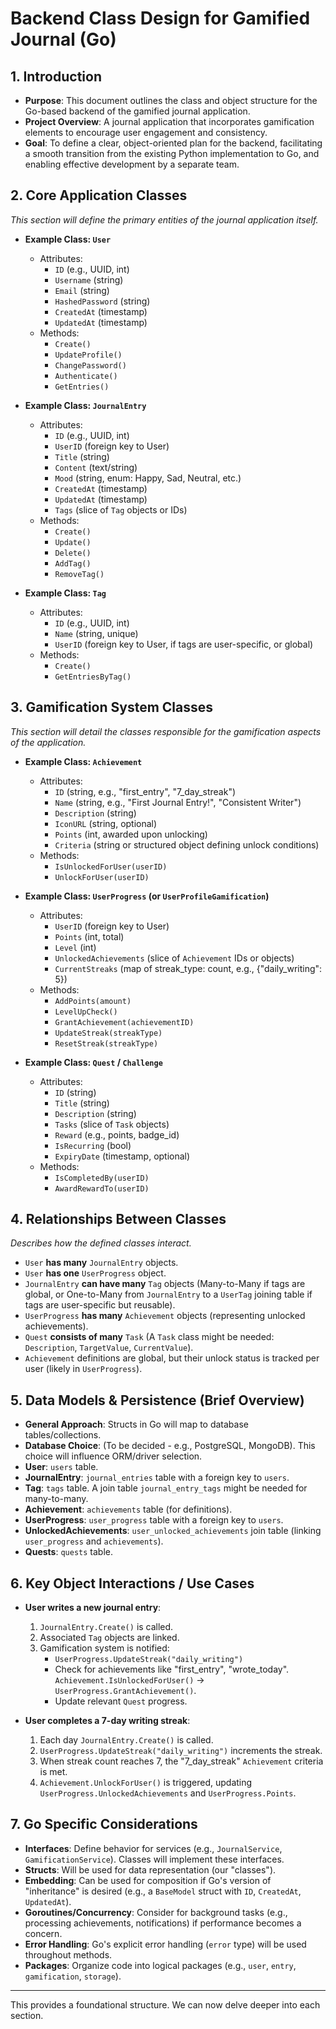 # Backend Class Design for Gamified Journal (Go)

## 1. Introduction

*   **Purpose**: This document outlines the class and object structure for the Go-based backend of the gamified journal application.
*   **Project Overview**: A journal application that incorporates gamification elements to encourage user engagement and consistency.
*   **Goal**: To define a clear, object-oriented plan for the backend, facilitating a smooth transition from the existing Python implementation to Go, and enabling effective development by a separate team.

## 2. Core Application Classes

*This section will define the primary entities of the journal application itself.*

*   **Example Class: `User`**
    *   Attributes:
        *   `ID` (e.g., UUID, int)
        *   `Username` (string)
        *   `Email` (string)
        *   `HashedPassword` (string)
        *   `CreatedAt` (timestamp)
        *   `UpdatedAt` (timestamp)
    *   Methods:
        *   `Create()`
        *   `UpdateProfile()`
        *   `ChangePassword()`
        *   `Authenticate()`
        *   `GetEntries()`

*   **Example Class: `JournalEntry`**
    *   Attributes:
        *   `ID` (e.g., UUID, int)
        *   `UserID` (foreign key to User)
        *   `Title` (string)
        *   `Content` (text/string)
        *   `Mood` (string, enum: Happy, Sad, Neutral, etc.)
        *   `CreatedAt` (timestamp)
        *   `UpdatedAt` (timestamp)
        *   `Tags` (slice of `Tag` objects or IDs)
    *   Methods:
        *   `Create()`
        *   `Update()`
        *   `Delete()`
        *   `AddTag()`
        *   `RemoveTag()`

*   **Example Class: `Tag`**
    *   Attributes:
        *   `ID` (e.g., UUID, int)
        *   `Name` (string, unique)
        *   `UserID` (foreign key to User, if tags are user-specific, or global)
    *   Methods:
        *   `Create()`
        *   `GetEntriesByTag()`

## 3. Gamification System Classes

*This section will detail the classes responsible for the gamification aspects of the application.*

*   **Example Class: `Achievement`**
    *   Attributes:
        *   `ID` (string, e.g., "first_entry", "7_day_streak")
        *   `Name` (string, e.g., "First Journal Entry!", "Consistent Writer")
        *   `Description` (string)
        *   `IconURL` (string, optional)
        *   `Points` (int, awarded upon unlocking)
        *   `Criteria` (string or structured object defining unlock conditions)
    *   Methods:
        *   `IsUnlockedForUser(userID)`
        *   `UnlockForUser(userID)`

*   **Example Class: `UserProgress` (or `UserProfileGamification`)**
    *   Attributes:
        *   `UserID` (foreign key to User)
        *   `Points` (int, total)
        *   `Level` (int)
        *   `UnlockedAchievements` (slice of `Achievement` IDs or objects)
        *   `CurrentStreaks` (map of streak_type: count, e.g., {"daily_writing": 5})
    *   Methods:
        *   `AddPoints(amount)`
        *   `LevelUpCheck()`
        *   `GrantAchievement(achievementID)`
        *   `UpdateStreak(streakType)`
        *   `ResetStreak(streakType)`

*   **Example Class: `Quest` / `Challenge`**
    *   Attributes:
        *   `ID` (string)
        *   `Title` (string)
        *   `Description` (string)
        *   `Tasks` (slice of `Task` objects)
        *   `Reward` (e.g., points, badge_id)
        *   `IsRecurring` (bool)
        *   `ExpiryDate` (timestamp, optional)
    *   Methods:
        *   `IsCompletedBy(userID)`
        *   `AwardRewardTo(userID)`

## 4. Relationships Between Classes

*Describes how the defined classes interact.*

*   `User` **has many** `JournalEntry` objects.
*   `User` **has one** `UserProgress` object.
*   `JournalEntry` **can have many** `Tag` objects (Many-to-Many if tags are global, or One-to-Many from `JournalEntry` to a `UserTag` joining table if tags are user-specific but reusable).
*   `UserProgress` **has many** `Achievement` objects (representing unlocked achievements).
*   `Quest` **consists of many** `Task` (A `Task` class might be needed: `Description`, `TargetValue`, `CurrentValue`).
*   `Achievement` definitions are global, but their unlock status is tracked per user (likely in `UserProgress`).

## 5. Data Models & Persistence (Brief Overview)

*   **General Approach**: Structs in Go will map to database tables/collections.
*   **Database Choice**: (To be decided - e.g., PostgreSQL, MongoDB). This choice will influence ORM/driver selection.
*   **User**: `users` table.
*   **JournalEntry**: `journal_entries` table with a foreign key to `users`.
*   **Tag**: `tags` table. A join table `journal_entry_tags` might be needed for many-to-many.
*   **Achievement**: `achievements` table (for definitions).
*   **UserProgress**: `user_progress` table with a foreign key to `users`.
*   **UnlockedAchievements**: `user_unlocked_achievements` join table (linking `user_progress` and `achievements`).
*   **Quests**: `quests` table.

## 6. Key Object Interactions / Use Cases

*   **User writes a new journal entry**:
    1.  `JournalEntry.Create()` is called.
    2.  Associated `Tag` objects are linked.
    3.  Gamification system is notified:
        *   `UserProgress.UpdateStreak("daily_writing")`
        *   Check for achievements like "first_entry", "wrote_today". `Achievement.IsUnlockedForUser()` -> `UserProgress.GrantAchievement()`.
        *   Update relevant `Quest` progress.

*   **User completes a 7-day writing streak**:
    1.  Each day `JournalEntry.Create()` is called.
    2.  `UserProgress.UpdateStreak("daily_writing")` increments the streak.
    3.  When streak count reaches 7, the "7_day_streak" `Achievement` criteria is met.
    4.  `Achievement.UnlockForUser()` is triggered, updating `UserProgress.UnlockedAchievements` and `UserProgress.Points`.

## 7. Go Specific Considerations

*   **Interfaces**: Define behavior for services (e.g., `JournalService`, `GamificationService`). Classes will implement these interfaces.
*   **Structs**: Will be used for data representation (our "classes").
*   **Embedding**: Can be used for composition if Go's version of "inheritance" is desired (e.g., a `BaseModel` struct with `ID`, `CreatedAt`, `UpdatedAt`).
*   **Goroutines/Concurrency**: Consider for background tasks (e.g., processing achievements, notifications) if performance becomes a concern.
*   **Error Handling**: Go's explicit error handling (`error` type) will be used throughout methods.
*   **Packages**: Organize code into logical packages (e.g., `user`, `entry`, `gamification`, `storage`).

---

This provides a foundational structure. We can now delve deeper into each section. 